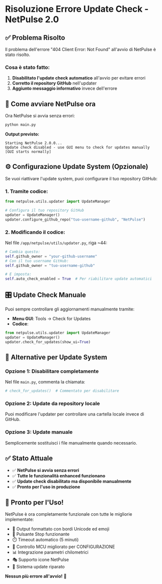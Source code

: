 # Risoluzione Errore Update Check - NetPulse 2.0

## ✅ Problema Risolto

Il problema dell'errore "404 Client Error: Not Found" all'avvio di NetPulse è stato risolto.

### Cosa è stato fatto:
1. **Disabilitato l'update check automatico** all'avvio per evitare errori
2. **Corretto il repository GitHub** nell'updater
3. **Aggiunto messaggio informativo** invece dell'errore

## 🚀 Come avviare NetPulse ora

Ora NetPulse si avvia senza errori:
```bash
python main.py
```

**Output previsto:**
```
Starting NetPulse 2.0.0...
Update check disabled - use GUI menu to check for updates manually
[GUI starts normally]
```

## ⚙️ Configurazione Update System (Opzionale)

Se vuoi riattivare l'update system, puoi configurare il tuo repository GitHub:

### 1. Tramite codice:
```python
from netpulse.utils.updater import UpdateManager

# Configura il tuo repository GitHub
updater = UpdateManager()
updater.configure_github_repo("tuo-username-github", "NetPulse")
```

### 2. Modificando il codice:
Nel file `/app/netpulse/utils/updater.py`, riga ~44:
```python
# Cambia questo:
self.github_owner = "your-github-username"
# Con il tuo username GitHub:
self.github_owner = "tuo-username-github"

# E imposta:
self.auto_check_enabled = True  # Per riabilitare update automatici
```

## 🎛️ Update Check Manuale

Puoi sempre controllare gli aggiornamenti manualmente tramite:
- **Menu GUI**: Tools → Check for Updates
- **Codice**: 
```python
from netpulse.utils.updater import UpdateManager
updater = UpdateManager()
updater.check_for_updates(show_ui=True)
```

## 🔧 Alternative per Update System

### Opzione 1: Disabilitare completamente
Nel file `main.py`, commenta la chiamata:
```python
# check_for_updates()  # Commentato per disabilitare
```

### Opzione 2: Update da repository locale
Puoi modificare l'updater per controllare una cartella locale invece di GitHub.

### Opzione 3: Update manuale
Semplicemente sostituisci i file manualmente quando necessario.

## ✅ Stato Attuale

- ✅ **NetPulse si avvia senza errori**
- ✅ **Tutte le funzionalità enhanced funzionano**
- ✅ **Update check disabilitato ma disponibile manualmente**
- ✅ **Pronto per l'uso in produzione**

## 🎉 Pronto per l'Uso!

NetPulse è ora completamente funzionale con tutte le migliorie implementate:
- 🎨 Output formattato con bordi Unicode ed emoji
- 🛑 Pulsante Stop funzionante
- ⏱️ Timeout automatico (5 minuti)
- 🔧 Controllo MCU migliorato per CONFIGURAZIONE
- 📊 Integrazione parametri chilometrici
- 🎭 Supporto icone NetPulse
- 🔄 Sistema update riparato

**Nessun più errore all'avvio!** 🎉